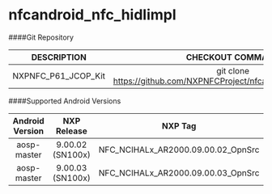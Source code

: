 # nfcandroid_nfc_hidlimpl

####Git Repository

| DESCRIPTION        | CHECKOUT COMMAND          |
| :-------------: |:-------------:| 
| NXPNFC_P61_JCOP_Kit    |  git clone https://github.com/NXPNFCProject/nfcandroid_nfc_hidlimpl.git |

####Supported Android Versions

| Android Version        | NXP Release          | NXP Tag  |
| :-------------: |:-------------:| :-----:|
| aosp-master               |  9.00.02 (SN100x) |  NFC_NCIHALx_AR2000.09.00.02_OpnSrc |
| aosp-master               |  9.00.03 (SN100x) |  NFC_NCIHALx_AR2000.09.00.03_OpnSrc |
